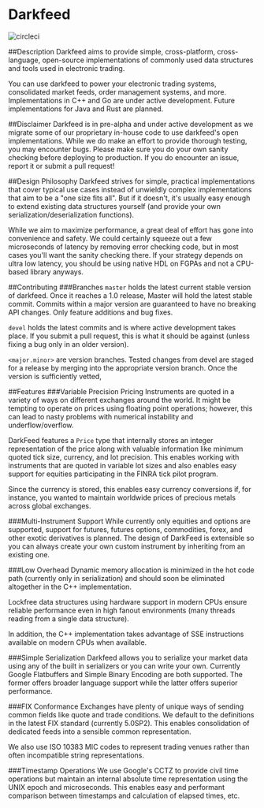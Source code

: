 # Darkfeed
![circleci](https://circleci.com/gh/blacklabcapital/darkfeed/tree/master.svg?style=shield&circle-token=860686d1cde81bd808bf2eb611ccdd96f5cf9412)

##Description
Darkfeed aims to provide simple, cross-platform, cross-language, open-source implementations of commonly used data structures and tools used in electronic trading.

You can use darkfeed to power your electronic trading systems, consolidated market feeds, order management systems, and more. Implementations in C++ and Go are under active development. Future implementations for Java and Rust are planned.

##Disclaimer
Darkfeed is in pre-alpha and under active development as we migrate some of our proprietary in-house code to use darkfeed's open implementations. While we do make an effort to provide thorough testing, you may encounter bugs. Please make sure you do your own sanity checking before deploying to production. If you do encounter an issue, report it or submit a pull request!

##Design Philosophy
Darkfeed strives for simple, practical implementations that cover typical use cases instead of unwieldly complex implementations that aim to be a "one size fits all". But if it doesn't, it's usually easy enough to extend existing data structures yourself (and provide your own serialization/deserialization functions).

While we aim to maximize performance, a great deal of effort has gone into convenience and safety. We could certainly squeeze out a few microseconds of latency by removing error checking code, but in most cases you'll want the sanity checking there. If your strategy depends on ultra low latency, you should be using native HDL on FGPAs and not a CPU-based library anyways.

##Contributing
###Branches
`master` holds the latest current stable version of darkfeed. Once it reaches a 1.0 release, Master will hold the latest stable commit. Commits within a major version are guaranteed to have no breaking API changes. Only feature additions and bug fixes.

`devel` holds the latest commits and is where active development takes place. If you submit a pull request, this is what it should be against (unless fixing a bug only in an older version).

`<major.minor>` are version branches. Tested changes from devel are staged for a release by merging into the appropriate version branch. Once the version is sufficiently vetted, 

##Features
###Variable Precision Pricing
Instruments are quoted in a variety of ways on different exchanges around the world. It might be tempting to operate on prices using floating point operations; however, this can lead to nasty problems with numerical instability and underflow/overflow.

DarkFeed features a `Price` type that internally stores an integer representation of the price along with valuable information like minimum quoted tick size, currency, and lot precision. This enables working with instruments that are quoted in variable lot sizes and also enables easy support for equities participating in the FINRA tick pilot program.

Since the currency is stored, this enables easy currency conversions if, for instance, you wanted to maintain worldwide prices of precious metals across global exchanges.

###Multi-Instrument Support
While currently only equities and options are supported, support for futures, futures options, commodities, forex, and other exotic derivatives is planned. The design of DarkFeed is extensible so you can always create your own custom instrument by inheriting from an existing one.

###Low Overhead
Dynamic memory allocation is minimized in the hot code path (currently only in serialization) and should soon be eliminated altogether in the C++ implementation.

Lockfree data structures using hardware support in modern CPUs ensure reliable performance even in high fanout environments (many threads reading from a single data structure).

In addition, the C++ implementation takes advantage of SSE instructions available on modern CPUs when available.

###Simple Serialization
Darkfeed allows you to serialize your market data using any of the built in serializers or you can write your own. Currently Google Flatbuffers and Simple Binary Encoding are both supported. The former offers broader language support while the latter offers superior performance.

###FIX Conformance
Exchanges have plenty of unique ways of sending common fields like quote and trade conditions. We default to the definitions in the latest FIX standard (currently 5.0SP2). This enables consolidation of dedicated feeds into a sensible common representation.

We also use ISO 10383 MIC codes to represent trading venues rather than often incompatible string representations.

###Timestamp Operations
We use Google's CCTZ to provide civil time operations but maintain an internal absolute time representation using the UNIX epoch and microseconds. This enables easy and performant comparison between timestamps and calculation of elapsed times, etc.
